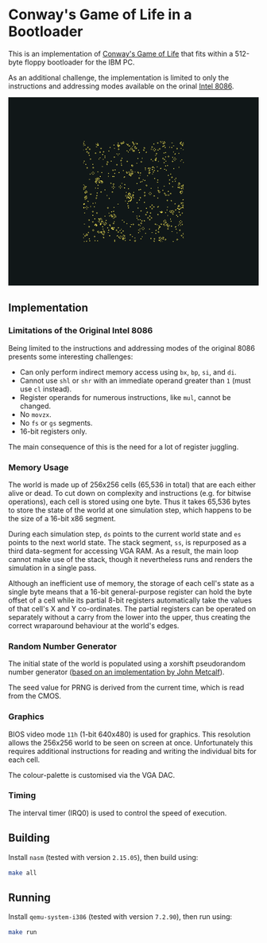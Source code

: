 # Conway's Game of Life in a Bootloader

This is an implementation of [Conway's Game of Life](https://en.wikipedia.org/wiki/Conway%27s_Game_of_Life) that fits within a 512-byte floppy bootloader for the IBM PC.

As an additional challenge, the implementation is limited to only the instructions and addressing modes available on the orinal [Intel 8086](https://en.wikipedia.org/wiki/X86_instruction_listings).

![Screenshot](screenshot.png)

## Implementation

### Limitations of the Original Intel 8086

Being limited to the instructions and addressing modes of the original 8086 presents some interesting challenges:

* Can only perform indirect memory access using `bx`, `bp`, `si`, and `di`.
* Cannot use `shl` or `shr` with an immediate operand greater than `1` (must use `cl` instead).
* Register operands for numerous instructions, like `mul`, cannot be changed.
* No `movzx`.
* No `fs` or `gs` segments.
* 16-bit registers only.

The main consequence of this is the need for a lot of register juggling.

### Memory Usage

The world is made up of 256x256 cells (65,536 in total) that are each either alive or dead. To cut down on complexity and instructions (e.g. for bitwise operations), each cell is stored using one byte. Thus it takes 65,536 bytes to store the state of the world at one simulation step, which happens to be the size of a 16-bit x86 segment.

During each simulation step, `ds` points to the current world state and `es` points to the next world state. The stack segment, `ss`, is repurposed as a third data-segment for accessing VGA RAM. As a result, the main loop cannot make use of the stack, though it nevertheless runs and renders the simulation in a single pass.

Although an inefficient use of memory, the storage of each cell's state as a single byte means that a 16-bit general-purpose register can hold the byte offset of a cell while its partial 8-bit registers automatically take the values of that cell's X and Y co-ordinates. The partial registers can be operated on separately without a carry from the lower into the upper, thus creating the correct wraparound behaviour at the world's edges.

### Random Number Generator

The initial state of the world is populated using a xorshift pseudorandom number generator ([based on an implementation by John Metcalf](http://www.retroprogramming.com/2017/07/xorshift-pseudorandom-numbers-in-z80.html)).

The seed value for PRNG is derived from the current time, which is read from the CMOS.

### Graphics

BIOS video mode `11h` (1-bit 640x480) is used for graphics. This resolution allows the 256x256 world to be seen on screen at once. Unfortunately this requires additional instructions for reading and writing the individual bits for each cell.

The colour-palette is customised via the VGA DAC.

### Timing

The interval timer (IRQ0) is used to control the speed of execution.

## Building

Install `nasm` (tested with version `2.15.05`), then build using:

```sh
make all
```

## Running

Install `qemu-system-i386` (tested with version `7.2.90`), then run using:

```sh
make run
```
